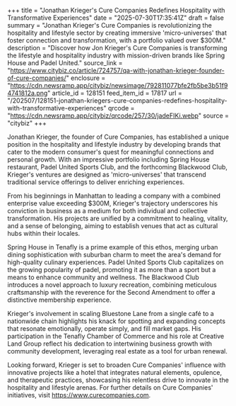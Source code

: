 +++
title = "Jonathan Krieger's Cure Companies Redefines Hospitality with Transformative Experiences"
date = "2025-07-30T17:35:41Z"
draft = false
summary = "Jonathan Krieger's Cure Companies is revolutionizing the hospitality and lifestyle sector by creating immersive 'micro-universes' that foster connection and transformation, with a portfolio valued over $300M."
description = "Discover how Jon Krieger's Cure Companies is transforming the lifestyle and hospitality industry with mission-driven brands like Spring House and Padel United."
source_link = "https://www.citybiz.co/article/724757/qa-with-jonathan-krieger-founder-of-cure-companies/"
enclosure = "https://cdn.newsramp.app/citybiz/newsimage/792811077bfe2fb5be3b51f94741812a.png"
article_id = 128151
feed_item_id = 17817
url = "/202507/128151-jonathan-kriegers-cure-companies-redefines-hospitality-with-transformative-experiences"
qrcode = "https://cdn.newsramp.app/citybiz/qrcode/257/30/jadeFIKi.webp"
source = "citybiz"
+++

<p>Jonathan Krieger, the founder of Cure Companies, has established a unique position in the hospitality and lifestyle industry by developing brands that cater to the modern consumer's quest for meaningful connections and personal growth. With an impressive portfolio including Spring House restaurant, Padel United Sports Club, and the forthcoming Blackwood Club, Krieger's ventures are designed as 'micro-universes' that transcend traditional service offerings to deliver enriching experiences.</p><p>From his beginnings in Manhattan to leading a company with a combined enterprise value exceeding $300M, Krieger's trajectory underscores his conviction in business as a medium for both individual and collective transformation. His projects are unified by a commitment to healing, vitality, and a sense of belonging, aiming to establish venues that act as cultural hubs within their locales.</p><p>Spring House in Tenafly is a prime example of this ethos, merging urban dining sophistication with suburban charm to meet the area's demand for high-quality culinary experiences. Padel United Sports Club capitalizes on the growing popularity of padel, promoting it as more than a sport but a means to enhance community and wellness. The Blackwood Club introduces a novel approach to luxury recreation, combining meticulous craftsmanship with the reverence for the Second Amendment to offer a distinctive membership experience.</p><p>Krieger's involvement in scaling Bluestone Lane from a single café to a nationwide chain highlights his knack for spotting and expanding concepts that resonate emotionally, operate simply, and fill market gaps. His participation in the Tenafly Chamber of Commerce and his role at Creative Land Group reflect his dedication to intertwining business growth with community development, leveraging real estate as a tool for urban renewal.</p><p>Looking forward, Krieger is set to broaden Cure Companies' influence with innovative projects like a hotel that integrates natural elements, opulence, and therapeutic practices, showcasing his relentless drive to innovate in the hospitality and lifestyle arenas. For further details on Cure Companies' initiatives, visit <a href='https://www.curecompanies.com' rel='nofollow' target='_blank'>https://www.curecompanies.com</a>.</p>